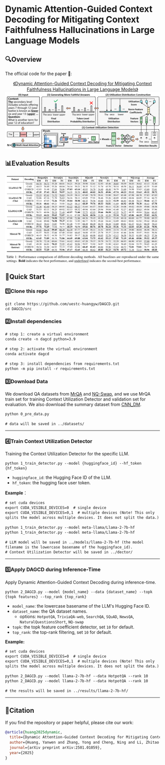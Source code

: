 # Dynamic Attention-Guided Context Decoding for Mitigating Context Faithfulness Hallucinations in Large Language Models

## 🔍Overview

The official code for the paper 📃:

<p align="center">
<a href="https://arxiv.org/abs/2501.01059">《Dynamic Attention-Guided Context Decoding for Mitigating Context Faithfulness Hallucinations in Large Language Models》</a>
<img src="assets/model.png">




## 📊Evaluation Results

<img src="assets/results.png">



## 🎯Quick Start

### :one:Clone this repo

```shell
git clone https://github.com/uestc-huangyw/DAGCD.git
cd DAGCD/src
```



### :two:Install dependencies

```shell
# step 1: create a virtual environment
conda create -n dagcd python=3.9

# step 2: activate the virtual environment
conda activate dagcd

# step 3: install dependencies from requirements.txt
python -m pip install -r requirements.txt
```



### :three:Download Data

We download QA datasets from [MrQA](https://huggingface.co/datasets/mrqa-workshop/mrqa) and [NQ-Swap](https://huggingface.co/datasets/pminervini/NQ-Swap), and we use MrQA train set for training Context Utilization Detector and validation set for evaluation. We also download the summary dataset from [CNN_DM](https://huggingface.co/datasets/abisee/cnn_dailymail).

```shell
python 0_pre_data.py

# data will be saved in ../datasets/
```

---



### :four:Train Context Utilization Detector

Training the Context Utilization Detector for the specific LLM.

```shell
python 1_train_detector.py --model {huggingface_id} --hf_token {hf_token}
```

- `huggingface_id`: the Hugging Face ID of the LLM.
- `hf_token`: the hugging face user token.

**Example**：

```shell
# set cuda devices
export CUDA_VISIBLE_DEVICES=0  # single device
export CUDA_VISIBLE_DEVICES=0,1  # multiple devices (Note! This only splits the model across multiple devices. It does not split the data.)

python 1_train_detector.py --model meta-llama/Llama-2-7b-hf
python 1_train_detector.py --model meta-llama/Llama-2-7b-hf

# LLM model will be saved in ../models/llama-2-7b-hf (the model filename is the lowercase basename of the huggingface_id).
# Context Utilization Detector will be saved in ../dector/
```

---



### :five:Apply DAGCD during Inference-Time

Apply Dynamic Attention-Guided Context Decoding during inference-time.

```shell
python 2_DAGCD.py --model {model_name} --data {dataset_name} --topk {topk features} --top_rank {top_rank}
```

- `model_name`: the lowercase basename of the LLM's Hugging Face ID.
- `dataset_name`: the QA dataset names.
  - options: `HotpotQA`, `TriviaQA-web`, `SearchQA`, `SQuAD`, `NewsQA`, `NaturalQuestionsShort`, `NQ-swap`
- `topk`: the topk feature coefficient detector, set `10` for default.
- `top_rank`: the top-rank filtering, set `10` for default.

**Example:** 

```shell
# set cuda devices
export CUDA_VISIBLE_DEVICES=0  # single device
export CUDA_VISIBLE_DEVICES=0,1  # multiple devices (Note! This only splits the model across multiple devices. It does not split the data.)

python 2_DAGCD.py --model llama-2-7b-hf --data HotpotQA --rank 10
python 2_DAGCD.py --model llama-2-7b-hf --data HotpotQA --rank 10

# the results will be saved in ../results/llama-2-7b-hf/
```

---



## 📌Citation

If you find the repository or paper helpful, please cite our work:

```bibtex
@article{huang2025dynamic,
  title={Dynamic Attention-Guided Context Decoding for Mitigating Context Faithfulness Hallucinations in Large Language Models},
  author={Huang, Yanwen and Zhang, Yong and Cheng, Ning and Li, Zhitao and Wang, Shaojun and Xiao, Jing},
  journal={arXiv preprint arXiv:2501.01059},
  year={2025}
}
```